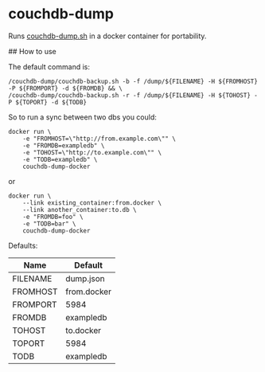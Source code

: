 # couchdb-dump
Runs [couchdb-dump.sh](https://github.com/danielebailo/couchdb-dump) in a docker container for
portability.

## How to use

The default command is:

```
/couchdb-dump/couchdb-backup.sh -b -f /dump/${FILENAME} -H ${FROMHOST} -P ${FROMPORT} -d ${FROMDB} && \
/couchdb-dump/couchdb-backup.sh -r -f /dump/${FILENAME} -H ${TOHOST} -P ${TOPORT} -d ${TODB}
```

So to run a sync between two dbs you could:

```
docker run \
    -e "FROMHOST=\"http://from.example.com\"" \
    -e "FROMDB=exampledb" \
    -e "TOHOST=\"http://to.example.com\"" \
    -e "TODB=exampledb" \
    couchdb-dump-docker
```

or

```
docker run \
    --link existing_container:from.docker \
    --link another_container:to.db \
    -e "FROMDB=foo" \
    -e "TODB=bar" \
    couchdb-dump-docker
```

Defaults:

| Name | Default |
| ---- | ------- |
| FILENAME| dump.json |
| FROMHOST | from.docker |
| FROMPORT | 5984 |
| FROMDB | exampledb |
| TOHOST | to.docker |
| TOPORT | 5984 |
| TODB | exampledb |
